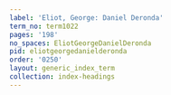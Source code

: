 ```yaml
---
label: 'Eliot, George: Daniel Deronda'
term_no: term1022
pages: '198'
no_spaces: EliotGeorgeDanielDeronda
pid: eliotgeorgedanielderonda
order: '0250'
layout: generic_index_term
collection: index-headings
---
```

